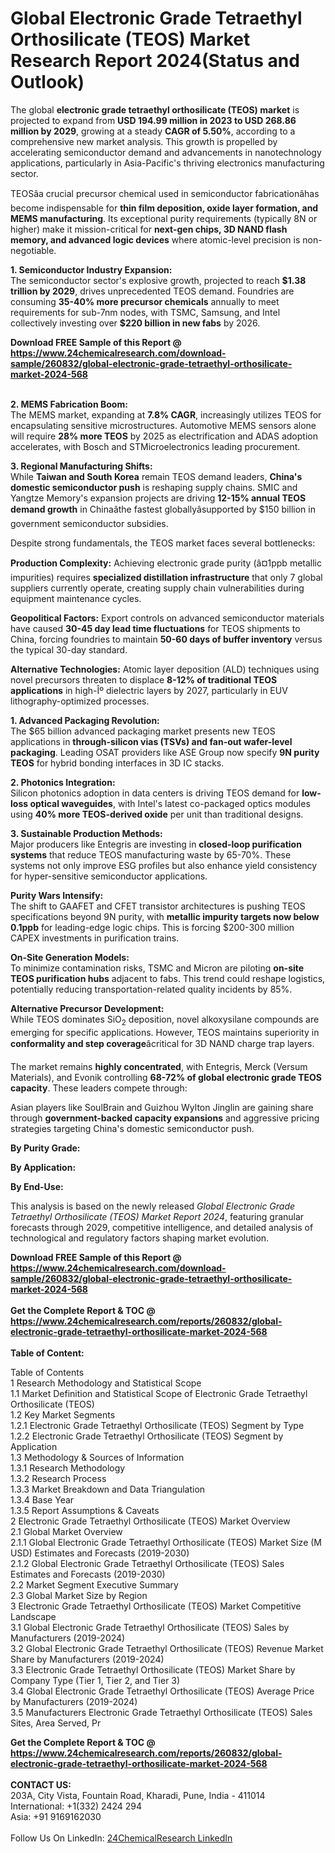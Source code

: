 <h1>Global Electronic Grade Tetraethyl Orthosilicate (TEOS) Market Research Report 2024(Status and Outlook)</h1><p>The global <strong>electronic grade tetraethyl orthosilicate (TEOS) market</strong> is projected to expand from <strong>USD 194.99 million in 2023 to USD 268.86 million by 2029</strong>, growing at a steady <strong>CAGR of 5.50%</strong>, according to a comprehensive new market analysis. This growth is propelled by accelerating semiconductor demand and advancements in nanotechnology applications, particularly in Asia-Pacific's thriving electronics manufacturing sector.</p><p>TEOSâa crucial precursor chemical used in semiconductor fabricationâhas become indispensable for <strong>thin film deposition, oxide layer formation, and MEMS manufacturing</strong>. Its exceptional purity requirements (typically 8N or higher) make it mission-critical for <strong>next-gen chips, 3D NAND flash memory, and advanced logic devices</strong> where atomic-level precision is non-negotiable.</p><p><strong>1. Semiconductor Industry Expansion:</strong><br>
The semiconductor sector's explosive growth, projected to reach <strong>$1.38 trillion by 2029</strong>, drives unprecedented TEOS demand. Foundries are consuming <strong>35-40% more precursor chemicals</strong> annually to meet requirements for sub-7nm nodes, with TSMC, Samsung, and Intel collectively investing over <strong>$220 billion in new fabs</strong> by 2026.</p><div><b>Download FREE Sample of this Report @ 
            <a href="https://www.24chemicalresearch.com/download-sample/260832/global-electronic-grade-tetraethyl-orthosilicate-market-2024-568">
            https://www.24chemicalresearch.com/download-sample/260832/global-electronic-grade-tetraethyl-orthosilicate-market-2024-568</a></b></div><br><p><strong>2. MEMS Fabrication Boom:</strong><br>
The MEMS market, expanding at <strong>7.8% CAGR</strong>, increasingly utilizes TEOS for encapsulating sensitive microstructures. Automotive MEMS sensors alone will require <strong>28% more TEOS</strong> by 2025 as electrification and ADAS adoption accelerates, with Bosch and STMicroelectronics leading procurement.</p><p><strong>3. Regional Manufacturing Shifts:</strong><br>
While <strong>Taiwan and South Korea</strong> remain TEOS demand leaders, <strong>China's domestic semiconductor push</strong> is reshaping supply chains. SMIC and Yangtze Memory's expansion projects are driving <strong>12-15% annual TEOS demand growth</strong> in Chinaâthe fastest globallyâsupported by $150 billion in government semiconductor subsidies.</p><p>Despite strong fundamentals, the TEOS market faces several bottlenecks:</p><p><strong>Production Complexity:</strong> Achieving electronic grade purity (â¤1ppb metallic impurities) requires <strong>specialized distillation infrastructure</strong> that only 7 global suppliers currently operate, creating supply chain vulnerabilities during equipment maintenance cycles.</p><p><strong>Geopolitical Factors:</strong> Export controls on advanced semiconductor materials have caused <strong>30-45 day lead time fluctuations</strong> for TEOS shipments to China, forcing foundries to maintain <strong>50-60 days of buffer inventory</strong> versus the typical 30-day standard.</p><p><strong>Alternative Technologies:</strong> Atomic layer deposition (ALD) techniques using novel precursors threaten to displace <strong>8-12% of traditional TEOS applications</strong> in high-Îº dielectric layers by 2027, particularly in EUV lithography-optimized processes.</p><p><strong>1. Advanced Packaging Revolution:</strong><br>
The $65 billion advanced packaging market presents new TEOS applications in <strong>through-silicon vias (TSVs) and fan-out wafer-level packaging</strong>. Leading OSAT providers like ASE Group now specify <strong>9N purity TEOS</strong> for hybrid bonding interfaces in 3D IC stacks.</p><p><strong>2. Photonics Integration:</strong><br>
Silicon photonics adoption in data centers is driving TEOS demand for <strong>low-loss optical waveguides</strong>, with Intel's latest co-packaged optics modules using <strong>40% more TEOS-derived oxide</strong> per unit than traditional designs.</p><p><strong>3. Sustainable Production Methods:</strong><br>
Major producers like Entegris are investing in <strong>closed-loop purification systems</strong> that reduce TEOS manufacturing waste by 65-70%. These systems not only improve ESG profiles but also enhance yield consistency for hyper-sensitive semiconductor applications.</p><p><strong>Purity Wars Intensify:</strong><br>
	The shift to GAAFET and CFET transistor architectures is pushing TEOS specifications beyond 9N purity, with <strong>metallic impurity targets now below 0.1ppb</strong> for leading-edge logic chips. This is forcing $200-300 million CAPEX investments in purification trains.</p><p><strong>On-Site Generation Models:</strong><br>
	To minimize contamination risks, TSMC and Micron are piloting <strong>on-site TEOS purification hubs</strong> adjacent to fabs. This trend could reshape logistics, potentially reducing transportation-related quality incidents by 85%.</p><p><strong>Alternative Precursor Development:</strong><br>
	While TEOS dominates SiO<sub>2</sub> deposition, novel alkoxysilane compounds are emerging for specific applications. However, TEOS maintains superiority in <strong>conformality and step coverage</strong>âcritical for 3D NAND charge trap layers.</p><p>The market remains <strong>highly concentrated</strong>, with Entegris, Merck (Versum Materials), and Evonik controlling <strong>68-72% of global electronic grade TEOS capacity</strong>. These leaders compete through:</p><p>Asian players like SoulBrain and Guizhou Wylton Jinglin are gaining share through <strong>government-backed capacity expansions</strong> and aggressive pricing strategies targeting China's domestic semiconductor push.</p><p><strong>By Purity Grade:</strong></p><p><strong>By Application:</strong></p><p><strong>By End-Use:</strong></p><p>This analysis is based on the newly released <em>Global Electronic Grade Tetraethyl Orthosilicate (TEOS) Market Report 2024</em>, featuring granular forecasts through 2029, competitive intelligence, and detailed analysis of technological and regulatory factors shaping market evolution.</p><div><b>Download FREE Sample of this Report @ 
            <a href="https://www.24chemicalresearch.com/download-sample/260832/global-electronic-grade-tetraethyl-orthosilicate-market-2024-568">
            https://www.24chemicalresearch.com/download-sample/260832/global-electronic-grade-tetraethyl-orthosilicate-market-2024-568</a></b></div><br><div><b>Get the Complete Report & TOC @ 
            <a href="https://www.24chemicalresearch.com/reports/260832/global-electronic-grade-tetraethyl-orthosilicate-market-2024-568">
            https://www.24chemicalresearch.com/reports/260832/global-electronic-grade-tetraethyl-orthosilicate-market-2024-568</a></b></div><br>
            <b>Table of Content:</b><p>Table of Contents<br />
1 Research Methodology and Statistical Scope<br />
1.1 Market Definition and Statistical Scope of Electronic Grade Tetraethyl Orthosilicate (TEOS)<br />
1.2 Key Market Segments<br />
1.2.1 Electronic Grade Tetraethyl Orthosilicate (TEOS) Segment by Type<br />
1.2.2 Electronic Grade Tetraethyl Orthosilicate (TEOS) Segment by Application<br />
1.3 Methodology & Sources of Information<br />
1.3.1 Research Methodology<br />
1.3.2 Research Process<br />
1.3.3 Market Breakdown and Data Triangulation<br />
1.3.4 Base Year<br />
1.3.5 Report Assumptions & Caveats<br />
2 Electronic Grade Tetraethyl Orthosilicate (TEOS) Market Overview<br />
2.1 Global Market Overview<br />
2.1.1 Global Electronic Grade Tetraethyl Orthosilicate (TEOS) Market Size (M USD) Estimates and Forecasts (2019-2030)<br />
2.1.2 Global Electronic Grade Tetraethyl Orthosilicate (TEOS) Sales Estimates and Forecasts (2019-2030)<br />
2.2 Market Segment Executive Summary<br />
2.3 Global Market Size by Region<br />
3 Electronic Grade Tetraethyl Orthosilicate (TEOS) Market Competitive Landscape<br />
3.1 Global Electronic Grade Tetraethyl Orthosilicate (TEOS) Sales by Manufacturers (2019-2024)<br />
3.2 Global Electronic Grade Tetraethyl Orthosilicate (TEOS) Revenue Market Share by Manufacturers (2019-2024)<br />
3.3 Electronic Grade Tetraethyl Orthosilicate (TEOS) Market Share by Company Type (Tier 1, Tier 2, and Tier 3)<br />
3.4 Global Electronic Grade Tetraethyl Orthosilicate (TEOS) Average Price by Manufacturers (2019-2024)<br />
3.5 Manufacturers Electronic Grade Tetraethyl Orthosilicate (TEOS) Sales Sites, Area Served, Pr</p><div><b>Get the Complete Report & TOC @ 
            <a href="https://www.24chemicalresearch.com/reports/260832/global-electronic-grade-tetraethyl-orthosilicate-market-2024-568">
            https://www.24chemicalresearch.com/reports/260832/global-electronic-grade-tetraethyl-orthosilicate-market-2024-568</a></b></div><br><b>CONTACT US:</b><br>
            203A, City Vista, Fountain Road, Kharadi, Pune, India - 411014<br>
            International: +1(332) 2424 294<br>
            Asia: +91 9169162030 <br><br>
            Follow Us On LinkedIn: <a href="https://www.linkedin.com/company/24chemicalresearch/">24ChemicalResearch LinkedIn</a>